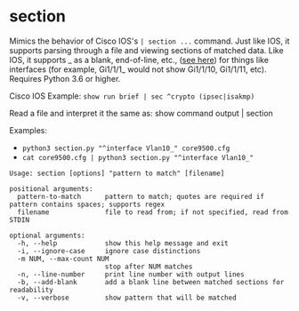 # section

Mimics the behavior of Cisco IOS's ```| section ...``` command. Just like IOS, it supports parsing through a file and viewing sections of matched data. Like IOS, it supports _ as a blank, end-of-line, etc., ([see here](https://www.cisco.com/en/US/products/sw/iosswrel/ps1835/products_configuration_guide_chapter09186a00803479f1.html)) for things like interfaces (for example, Gi1/1/1_ would not show Gi1/1/10, Gi1/1/11, etc). Requires Python 3.6 or higher.

Cisco IOS Example: ```show run brief | sec ^crypto (ipsec|isakmp)```

Read a file and interpret it the same as:
  show command output | section <pattern-to-match>

Examples:
* ```python3 section.py "^interface Vlan10_" core9500.cfg```
* ```cat core9500.cfg | python3 section.py "^interface Vlan10_"```

```
Usage: section [options] "pattern to match" [filename]

positional arguments:
  pattern-to-match      pattern to match; quotes are required if pattern contains spaces; supports regex
  filename              file to read from; if not specified, read from STDIN

optional arguments:
  -h, --help            show this help message and exit
  -i, --ignore-case     ignore case distinctions
  -m NUM, --max-count NUM
                        stop after NUM matches
  -n, --line-number     print line number with output lines
  -b, --add-blank       add a blank line between matched sections for readability
  -v, --verbose         show pattern that will be matched
```
